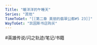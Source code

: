 ```yaml
---
Title: "暖洋洋的午睡天"
Series: "其他"
TimeToGet: "[[第二章 美丽的翡翠公都#5 23]]"
WayToGet: "凯因斯书店购买"
---
```


#英雄传说/闪之轨迹/笔记/书籍